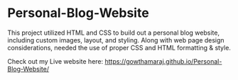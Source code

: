 # Personal-Blog-Website
This project utilized HTML and CSS to build out a personal blog website, including custom images, layout, and styling. Along with web page design considerations, needed the use of proper CSS and HTML formatting &amp; style.

Check out my Live website here: https://gowthamaraj.github.io/Personal-Blog-Website/ 
